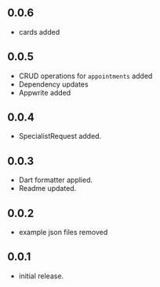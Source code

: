 ## 0.0.6
- cards added

## 0.0.5
- CRUD operations for `appointments` added
- Dependency updates
- Appwrite added

## 0.0.4

* SpecialistRequest added.

## 0.0.3

* Dart formatter applied.
* Readme updated.

## 0.0.2

* example json files removed

## 0.0.1

* initial release.